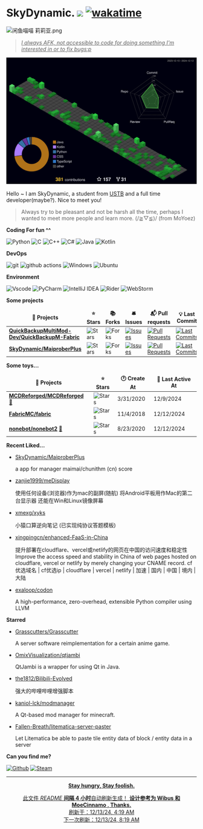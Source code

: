 # SkyDynamic. ![](https://visitor-badge.laobi.icu/badge?page_id=SkyDynamic.readme) [![wakatime](https://wakatime.com/badge/user/8809c781-96bb-4830-b1ca-39d0e4bcbaf1.svg)](https://wakatime.com/@8809c781-96bb-4830-b1ca-39d0e4bcbaf1)

![闲鱼喵喵 莉莉亚.png](https://s2.loli.net/2023/07/15/fBkF9ZoKgHDszUN.png)

> <u>*I always AFK, not accessible to code for doing something I'm interested in or to fix bugs:p*</u>

![meowmeowmeow](https://raw.githubusercontent.com/SkyDynamic/SkyDynamic/main/profile-3d-contrib/profile-night-green.svg)

Hello ~ I am SkyDynamic, a student from [USTB](https://www.ustb.edu.cn/) and a full time developer(maybe?). Nice to meet you!

> Always try to be pleasant and not be harsh all the time, perhaps I wanted to meet more people and learn more. (/≧▽≦)/ (from MoYoez)

**Coding For fun ^^**

<p>
  <img alt="Python" src="https://img.shields.io/badge/python-3670A0?style=for-the-badge&logo=python&logoColor=ffdd54">
  <img alt="C" src="https://img.shields.io/badge/c-%2300599C.svg?style=for-the-badge&logo=c&logoColor=white">
  <img alt="C++" src="https://img.shields.io/badge/C++-%2300599C.svg?style=for-the-badge&logo=c%2B%2B&logoColor=white">
  <img alt="C#" src="https://custom-icon-badges.demolab.com/badge/C%23-%23239120.svg?style=for-the-badge&logo=cshrp&logoColor=white">
  <img alt="Java" src="https://img.shields.io/badge/java-%23ED8B00.svg?style=for-the-badge&logo=openjdk&logoColor=white">
  <img alt="Kotlin" src="https://img.shields.io/badge/Kotlin-%237F52FF.svg?style=for-the-badge&logo=kotlin&logoColor=white">
</p>

**DevOps**

<p>
  <img alt="git" src="https://img.shields.io/badge/git-%23F05033.svg?style=for-the-badge&logo=git&logoColor=white" />
  <img alt="github actions" src="https://img.shields.io/badge/github%20actions-%232671E5.svg?style=for-the-badge&logo=githubactions&logoColor=white" />
  <img alt="Windows" src="https://img.shields.io/badge/Windows-0078D6?style=for-the-badge&logo=windows&logoColor=white">
  <img alt="Ubuntu" src="https://img.shields.io/badge/Ubuntu-E95420?style=for-the-badge&logo=ubuntu&logoColor=white" />
</p>

**Environment**

<p>
  <img alt="Vscode" src="https://img.shields.io/badge/Visual%20Studio%20Code-0078d7.svg?style=for-the-badge&logo=visual-studio-code&logoColor=white">
  <img alt="PyCharm" src="https://img.shields.io/badge/pycharm-143?style=for-the-badge&logo=pycharm&logoColor=black&color=black&labelColor=green">
  <img alt="IntelliJ IDEA" src="https://img.shields.io/badge/IntelliJIDEA-000000.svg?style=for-the-badge&logo=intellij-idea&logoColor=white">
  <img alt="Rider" src="https://img.shields.io/badge/Rider-000?style=for-the-badge&logo=rider&logoColor=fff">
  <img alt="WebStorm" src="https://img.shields.io/badge/WebStorm-000?style=for-the-badge&logo=webstorm&logoColor=fff">
</p>

**Some projects**

<table><thead align=center><tr border: none;><td><b>🎁 Projects</b></td><td><b>⭐ Stars</b></td><td><b>📚 Forks</b></td><td><b>🛎 Issues</b></td><td><b>📬 Pull requests</b></td><td><b>💡 Last Commit</b></td></tr></thead><tbody><tr><td><a href=https://github.com/QuickBackupMultiMod-Dev/QuickBackupM-Fabric><b>QuickBackupMultiMod-Dev/QuickBackupM-Fabric</b></a></td><td><img alt=Stars src="https://img.shields.io/github/stars/QuickBackupMultiMod-Dev/QuickBackupM-Fabric?style=flat-square&labelColor=343b41"></td><td><img alt=Forks src="https://img.shields.io/github/forks/QuickBackupMultiMod-Dev/QuickBackupM-Fabric?style=flat-square&labelColor=343b41"></td><td><a href=https://github.com/QuickBackupMultiMod-Dev/QuickBackupM-Fabric/issues target=_blank><img alt=Issues src="https://img.shields.io/github/issues/QuickBackupMultiMod-Dev/QuickBackupM-Fabric?style=flat-square&labelColor=343b41"></a></td><td><a href=https://github.com/QuickBackupMultiMod-Dev/QuickBackupM-Fabric/pulls target=_blank><img alt="Pull Requests"src="https://img.shields.io/github/issues-pr/QuickBackupMultiMod-Dev/QuickBackupM-Fabric?style=flat-square&labelColor=343b41"></a></td><td><a href=https://github.com/QuickBackupMultiMod-Dev/QuickBackupM-Fabric/commits target=_blank><img alt="Last Commits"src="https://img.shields.io/github/last-commit/QuickBackupMultiMod-Dev/QuickBackupM-Fabric?style=flat-square&labelColor=343b41"></a></td></tr><tr><td><a href=https://github.com/SkyDynamic/MaiproberPlus><b>SkyDynamic/MaiproberPlus</b></a></td><td><img alt=Stars src="https://img.shields.io/github/stars/SkyDynamic/MaiproberPlus?style=flat-square&labelColor=343b41"></td><td><img alt=Forks src="https://img.shields.io/github/forks/SkyDynamic/MaiproberPlus?style=flat-square&labelColor=343b41"></td><td><a href=https://github.com/SkyDynamic/MaiproberPlus/issues target=_blank><img alt=Issues src="https://img.shields.io/github/issues/SkyDynamic/MaiproberPlus?style=flat-square&labelColor=343b41"></a></td><td><a href=https://github.com/SkyDynamic/MaiproberPlus/pulls target=_blank><img alt="Pull Requests"src="https://img.shields.io/github/issues-pr/SkyDynamic/MaiproberPlus?style=flat-square&labelColor=343b41"></a></td><td><a href=https://github.com/SkyDynamic/MaiproberPlus/commits target=_blank><img alt="Last Commits"src="https://img.shields.io/github/last-commit/SkyDynamic/MaiproberPlus?style=flat-square&labelColor=343b41"></a></td></tr></tbody></table>

**Some toys...**

<table><thead align=center><tr border: none;><td><b>🎁 Projects</b></td><td><b>⭐ Stars</b></td><td><b>🕐 Create At</b></td><td><b>📅 Last Active At</b></td></tr></thead><tbody><tr><td><a href=https://github.com/MCDReforged/MCDReforged target=_blank><b>MCDReforged/MCDReforged</b></a> <a href=https://mcdreforged.com target=_blank>🔗</a></td><td><img alt=Stars src="https://img.shields.io/github/stars/MCDReforged/MCDReforged?style=flat-square&labelColor=343b41"></td><td>3/31/2020</td><td>12/9/2024</td></tr><tr><td><a href=https://github.com/FabricMC/fabric target=_blank><b>FabricMC/fabric</b></a></td><td><img alt=Stars src="https://img.shields.io/github/stars/FabricMC/fabric?style=flat-square&labelColor=343b41"></td><td>11/4/2018</td><td>12/12/2024</td></tr><tr><td><a href=https://github.com/nonebot/nonebot2 target=_blank><b>nonebot/nonebot2</b></a> <a href=https://nonebot.dev target=_blank>🔗</a></td><td><img alt=Stars src="https://img.shields.io/github/stars/nonebot/nonebot2?style=flat-square&labelColor=343b41"></td><td>8/23/2020</td><td>12/12/2024</td></tr></tbody></table>

<!--
**最近写了...**
recent_posts_inject
-->

**Recent Liked...**

<ul><li><a href=https://github.com/SkyDynamic/MaiproberPlus>SkyDynamic/MaiproberPlus</a><p>a app for manager maimai/chunithm (cn) score</p></li><li><a href=https://github.com/zanjie1999/meDisplay>zanjie1999/meDisplay</a><p>使用任何设备(浏览器)作为mac的副屏(随航) 将Android平板用作Mac的第二台显示器 还能在Win和Linux镜像屏幕</p></li><li><a href=https://github.com/xmexg/xyks>xmexg/xyks</a><p>小猿口算逆向笔记 (已实现纯协议答题模板)</p></li><li><a href=https://github.com/xingpingcn/enhanced-FaaS-in-China>xingpingcn/enhanced-FaaS-in-China</a><p>提升部署在cloudflare、vercel或netlify的网页在中国的访问速度和稳定性 Improve the access speed and stability in China of web pages hosted on cloudflare, vercel or netlify by merely changing your CNAME record. cf优选域名 | cf优选ip | cloudflare | vercel | netlify | 加速 | 国内 | 中国 | 境内 | 大陆</p></li><li><a href=https://github.com/exaloop/codon>exaloop/codon</a><p>A high-performance, zero-overhead, extensible Python compiler using LLVM</p></li></ul>

**Starred**

<ul><li><a href=https://github.com/Grasscutters/Grasscutter>Grasscutters/Grasscutter</a><p>A server software reimplementation for a certain anime game.</p></li><li><a href=https://github.com/OmixVisualization/qtjambi>OmixVisualization/qtjambi</a><p>QtJambi is a wrapper for using Qt in Java.</p></li><li><a href=https://github.com/the1812/Bilibili-Evolved>the1812/Bilibili-Evolved</a><p>强大的哔哩哔哩增强脚本</p></li><li><a href=https://github.com/kaniol-lck/modmanager>kaniol-lck/modmanager</a><p>A Qt-based mod manager for minecraft.</p></li><li><a href=https://github.com/Fallen-Breath/litematica-server-paster>Fallen-Breath/litematica-server-paster</a><p>Let Litematica be able to paste tile entity data of block / entity data in a server</p></li></ul>

**Can you find me?**

<p><a href="https://github.com/SkyDynamic" target="_blank"><img alt="Github" src="https://img.shields.io/badge/GitHub-%2312100E.svg?&style=for-the-badge&logo=Github&logoColor=white" /></a>
<a href="https://steamcommunity.com/profiles/76561198450421379" tagget="_blank"><img alt="Steam" src="https://img.shields.io/badge/steam-%23000000.svg?style=for-the-badge&logo=steam&logoColor=white">
</p>

------------

<p align=center><strong> Stay hungry, Stay foolish. </strong></p>
<p align=center>此文件 <i>README</i> <b>间隔 4 小时</b>自动刷新生成！ <b>设计参考为 Wibus 和 MoeCinnamo , Thanks.</b><br>刷新于：12/13/24, 4:19 AM<br>下一次刷新：12/13/24, 8:19 AM</p>
